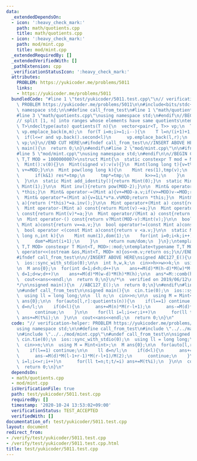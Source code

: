 ```yaml
---
data:
  _extendedDependsOn:
  - icon: ':heavy_check_mark:'
    path: math/quotients.cpp
    title: math/quotients.cpp
  - icon: ':heavy_check_mark:'
    path: mod/mint.cpp
    title: mod/mint.cpp
  _extendedRequiredBy: []
  _extendedVerifiedWith: []
  _pathExtension: cpp
  _verificationStatusIcon: ':heavy_check_mark:'
  attributes:
    PROBLEM: https://yukicoder.me/problems/5011
    links:
    - https://yukicoder.me/problems/5011
  bundledCode: "#line 1 \"test/yukicoder/5011.test.cpp\"\n// verification-helper:\
    \ PROBLEM https://yukicoder.me/problems/5011\n\n#include<bits/stdc++.h>\nusing\
    \ namespace std;\n\n#define call_from_test\n#line 1 \"math/quotients.cpp\"\n\n\
    #line 3 \"math/quotients.cpp\"\nusing namespace std;\n#endif\n//BEGIN CUT HERE\n\
    // split [1, n] into ranges whose elements have same quotients\ntemplate<typename\
    \ T>\ndecltype(auto) quotients(T n){\n  vector<pair<T, T>> vp;\n  T m;\n  for(m=1;m*m<=n;m++)\
    \ vp.emplace_back(m,m);\n  for(T i=m;i>=1;i--){\n    T l=n/(i+1)+1,r=n/i;\n  \
    \  if(l<=r and vp.back().second<l)\n      vp.emplace_back(l,r);\n  }\n  return\
    \ vp;\n}\n//END CUT HERE\n#ifndef call_from_test\n//INSERT ABOVE HERE\nsigned\
    \ main(){\n  return 0;\n}\n#endif\n#line 2 \"mod/mint.cpp\"\n\n#ifndef call_from_test\n\
    #line 5 \"mod/mint.cpp\"\nusing namespace std;\n#endif\n\n//BEGIN CUT HERE\ntemplate<typename\
    \ T,T MOD = 1000000007>\nstruct Mint{\n  static constexpr T mod = MOD;\n  T v;\n\
    \  Mint():v(0){}\n  Mint(signed v):v(v){}\n  Mint(long long t){v=t%MOD;if(v<0)\
    \ v+=MOD;}\n\n  Mint pow(long long k){\n    Mint res(1),tmp(v);\n    while(k){\n\
    \      if(k&1) res*=tmp;\n      tmp*=tmp;\n      k>>=1;\n    }\n    return res;\n\
    \  }\n\n  static Mint add_identity(){return Mint(0);}\n  static Mint mul_identity(){return\
    \ Mint(1);}\n\n  Mint inv(){return pow(MOD-2);}\n\n  Mint& operator+=(Mint a){v+=a.v;if(v>=MOD)v-=MOD;return\
    \ *this;}\n  Mint& operator-=(Mint a){v+=MOD-a.v;if(v>=MOD)v-=MOD;return *this;}\n\
    \  Mint& operator*=(Mint a){v=1LL*v*a.v%MOD;return *this;}\n  Mint& operator/=(Mint\
    \ a){return (*this)*=a.inv();}\n\n  Mint operator+(Mint a) const{return Mint(v)+=a;}\n\
    \  Mint operator-(Mint a) const{return Mint(v)-=a;}\n  Mint operator*(Mint a)\
    \ const{return Mint(v)*=a;}\n  Mint operator/(Mint a) const{return Mint(v)/=a;}\n\
    \n  Mint operator-() const{return v?Mint(MOD-v):Mint(v);}\n\n  bool operator==(const\
    \ Mint a)const{return v==a.v;}\n  bool operator!=(const Mint a)const{return v!=a.v;}\n\
    \  bool operator <(const Mint a)const{return v <a.v;}\n\n  static Mint comb(long\
    \ long n,int k){\n    Mint num(1),dom(1);\n    for(int i=0;i<k;i++){\n      num*=Mint(n-i);\n\
    \      dom*=Mint(i+1);\n    }\n    return num/dom;\n  }\n};\ntemplate<typename\
    \ T,T MOD> constexpr T Mint<T, MOD>::mod;\ntemplate<typename T,T MOD>\nostream&\
    \ operator<<(ostream &os,Mint<T, MOD> m){os<<m.v;return os;}\n//END CUT HERE\n\
    #ifndef call_from_test\n\n//INSERT ABOVE HERE\nsigned ABC127_E(){\n  cin.tie(0);\n\
    \  ios::sync_with_stdio(0);\n\n  int h,w,k;\n  cin>>h>>w>>k;\n  using M = Mint<int>;\n\
    \n  M ans{0};\n  for(int d=1;d<h;d++)\n    ans+=M(d)*M(h-d)*M(w)*M(w);\n\n  for(int\
    \ d=1;d<w;d++)\n    ans+=M(d)*M(w-d)*M(h)*M(h);\n\n  ans*=M::comb(h*w-2,k-2);\n\
    \  cout<<ans<<endl;\n  return 0;\n}\n/*\n  verified on 2019/06/12\n  https://atcoder.jp/contests/abc127/tasks/abc127_e\n\
    */\n\nsigned main(){\n  //ABC127_E();\n  return 0;\n}\n#endif\n#line 9 \"test/yukicoder/5011.test.cpp\"\
    \n#undef call_from_test\n\nsigned main(){\n  cin.tie(0);\n  ios::sync_with_stdio(0);\n\
    \  using ll = long long;\n\n  ll n;\n  cin>>n;\n\n  using M = Mint<int>;\n  M\
    \ ans{0};\n\n  for(auto[l,r]:quotients(n)){\n    if(l==1) continue;\n\n    ll\
    \ d=n/l;\n    if(d<l){\n      ans+=M(n)*M(r-l+1);\n      ans-=M(d)*M(l-1+r-1)*M(r-l+1)/M(2);\n\
    \      continue;\n    }\n\n    for(ll i=l;i<=r;i++)\n      for(ll t=n;t;t/=i)\
    \ ans+=M(t%i);\n  }\n\n  cout<<ans<<endl;\n  return 0;\n}\n"
  code: "// verification-helper: PROBLEM https://yukicoder.me/problems/5011\n\n#include<bits/stdc++.h>\n\
    using namespace std;\n\n#define call_from_test\n#include \"../../math/quotients.cpp\"\
    \n#include \"../../mod/mint.cpp\"\n#undef call_from_test\n\nsigned main(){\n \
    \ cin.tie(0);\n  ios::sync_with_stdio(0);\n  using ll = long long;\n\n  ll n;\n\
    \  cin>>n;\n\n  using M = Mint<int>;\n  M ans{0};\n\n  for(auto[l,r]:quotients(n)){\n\
    \    if(l==1) continue;\n\n    ll d=n/l;\n    if(d<l){\n      ans+=M(n)*M(r-l+1);\n\
    \      ans-=M(d)*M(l-1+r-1)*M(r-l+1)/M(2);\n      continue;\n    }\n\n    for(ll\
    \ i=l;i<=r;i++)\n      for(ll t=n;t;t/=i) ans+=M(t%i);\n  }\n\n  cout<<ans<<endl;\n\
    \  return 0;\n}\n"
  dependsOn:
  - math/quotients.cpp
  - mod/mint.cpp
  isVerificationFile: true
  path: test/yukicoder/5011.test.cpp
  requiredBy: []
  timestamp: '2020-10-24 13:53:02+09:00'
  verificationStatus: TEST_ACCEPTED
  verifiedWith: []
documentation_of: test/yukicoder/5011.test.cpp
layout: document
redirect_from:
- /verify/test/yukicoder/5011.test.cpp
- /verify/test/yukicoder/5011.test.cpp.html
title: test/yukicoder/5011.test.cpp
---
```

